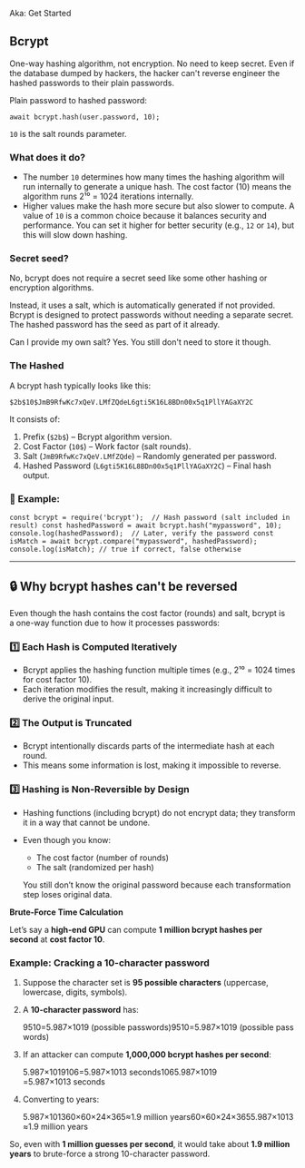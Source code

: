 Aka: Get Started

## Bcrypt

One-way hashing algorithm, not encryption. No need to keep secret. Even if the database dumped by hackers, the hacker can't reverse engineer the hashed passwords to their plain passwords.  

Plain password to hashed password:
```
await bcrypt.hash(user.password, 10);
```
`10` is the salt rounds parameter.

### What does it do?

- The number `10` determines how many times the hashing algorithm will run internally to generate a unique hash. The cost factor (10) means the algorithm runs 2¹⁰ = 1024 iterations internally.
- Higher values make the hash more secure but also slower to compute. A value of `10` is a common choice because it balances security and performance. You can set it higher for better security (e.g., `12` or `14`), but this will slow down hashing.

### Secret seed?

No, bcrypt does not require a secret seed like some other hashing or encryption algorithms. 

Instead, it uses a salt, which is automatically generated if not provided. Bcrypt is designed to protect passwords without needing a separate secret. The hashed password has the seed as part of it already.

Can I provide my own salt? Yes. You still don't need to store it though.  

### The Hashed

A bcrypt hash typically looks like this:
```
$2b$10$JmB9RfwKc7xQeV.LMfZQdeL6gti5K16L8BDn00x5q1PllYAGaXY2C
```

It consists of:

1. Prefix (`$2b$`) – Bcrypt algorithm version.
2. Cost Factor (`10$`) – Work factor (salt rounds).
3. Salt (`JmB9RfwKc7xQeV.LMfZQde`) – Randomly generated per password.
4. Hashed Password (`L6gti5K16L8BDn00x5q1PllYAGaXY2C`) – Final hash output.  

### 🚀 Example:

```
const bcrypt = require('bcrypt');  // Hash password (salt included in result) const hashedPassword = await bcrypt.hash("mypassword", 10); console.log(hashedPassword);  // Later, verify the password const isMatch = await bcrypt.compare("mypassword", hashedPassword); console.log(isMatch); // true if correct, false otherwise
```

---

## 🔒 Why bcrypt hashes can't be reversed

Even though the hash contains the cost factor (rounds) and salt, bcrypt is a one-way function due to how it processes passwords:

### 1️⃣ Each Hash is Computed Iteratively

- Bcrypt applies the hashing function multiple times (e.g., 2¹⁰ = 1024 times for cost factor 10).
- Each iteration modifies the result, making it increasingly difficult to derive the original input.

### 2️⃣ The Output is Truncated

- Bcrypt intentionally discards parts of the intermediate hash at each round.
- This means some information is lost, making it impossible to reverse.

### 3️⃣ Hashing is Non-Reversible by Design

- Hashing functions (including bcrypt) do not encrypt data; they transform it in a way that cannot be undone.
- Even though you know:
    
    - The cost factor (number of rounds)
    - The salt (randomized per hash)
    
    You still don’t know the original password because each transformation step loses original data.

**Brute-Force Time Calculation**

Let’s say a **high-end GPU** can compute **1 million bcrypt hashes per second** at **cost factor 10**.

### **Example: Cracking a 10-character password**

1. Suppose the character set is **95 possible characters** (uppercase, lowercase, digits, symbols).
    
2. A **10-character password** has:
    
    9510=5.987×1019 (possible passwords)9510=5.987×1019 (possible passwords)
3. If an attacker can compute **1,000,000 bcrypt hashes per second**:
    
    5.987×1019106=5.987×1013 seconds1065.987×1019​=5.987×1013 seconds
4. Converting to years:
    
    5.987×101360×60×24×365≈1.9 million years60×60×24×3655.987×1013​≈1.9 million years

So, even with **1 million guesses per second**, it would take about **1.9 million years** to brute-force a strong 10-character password.